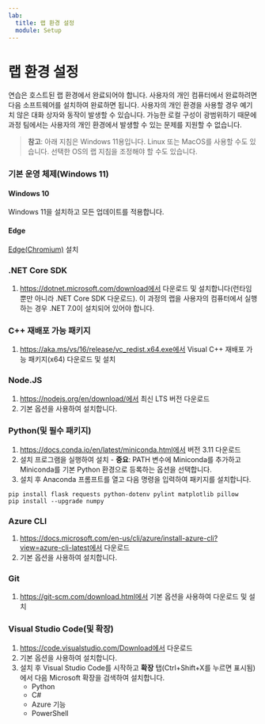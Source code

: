 ```yaml
---
lab:
  title: 랩 환경 설정
  module: Setup
---
```


# 랩 환경 설정

연습은 호스트된 랩 환경에서 완료되어야 합니다. 사용자의 개인 컴퓨터에서 완료하려면 다음 소프트웨어를 설치하여 완료하면 됩니다. 사용자의 개인 환경을 사용할 경우 예기치 않은 대화 상자와 동작이 발생할 수 있습니다. 가능한 로컬 구성이 광범위하기 때문에 과정 팀에서는 사용자의 개인 환경에서 발생할 수 있는 문제를 지원할 수 없습니다.

> **참고**: 아래 지침은 Windows 11용입니다. Linux 또는 MacOS를 사용할 수도 있습니다. 선택한 OS의 랩 지침을 조정해야 할 수도 있습니다.

### 기본 운영 체제(Windows 11)

#### Windows 10

Windows 11을 설치하고 모든 업데이트를 적용합니다.

#### Edge

[Edge(Chromium)](https://microsoft.com/edge) 설치

### .NET Core SDK

1. https://dotnet.microsoft.com/download에서 다운로드 및 설치합니다(런타임뿐만 아니라 .NET Core SDK 다운로드). 이 과정의 랩을 사용자의 컴퓨터에서 실행하는 경우 .NET 7.0이 설치되어 있어야 합니다.

### C++ 재배포 가능 패키지

1. https://aka.ms/vs/16/release/vc_redist.x64.exe에서 Visual C++ 재배포 가능 패키지(x64) 다운로드 및 설치

### Node.JS

1. https://nodejs.org/en/download/에서 최신 LTS 버전 다운로드 
2. 기본 옵션을 사용하여 설치합니다.

### Python(및 필수 패키지)

1. https://docs.conda.io/en/latest/miniconda.html에서 버전 3.11 다운로드 
2. 설치 프로그램을 실행하여 설치 - **중요**: PATH 변수에 Miniconda를 추가하고 Miniconda를 기본 Python 환경으로 등록하는 옵션을 선택합니다.
3. 설치 후 Anaconda 프롬프트를 열고 다음 명령을 입력하여 패키지를 설치합니다. 

```
pip install flask requests python-dotenv pylint matplotlib pillow
pip install --upgrade numpy
```

### Azure CLI

1. https://docs.microsoft.com/en-us/cli/azure/install-azure-cli?view=azure-cli-latest에서 다운로드 
2. 기본 옵션을 사용하여 설치합니다.

### Git

1. https://git-scm.com/download.html에서 기본 옵션을 사용하여 다운로드 및 설치


### Visual Studio Code(및 확장)

1. https://code.visualstudio.com/Download에서 다운로드 
2. 기본 옵션을 사용하여 설치합니다. 
3. 설치 후 Visual Studio Code를 시작하고 **확장** 탭(Ctrl+Shift+X를 누르면 표시됨)에서 다음 Microsoft 확장을 검색하여 설치합니다.
    - Python
    - C#
    - Azure 기능
    - PowerShell
